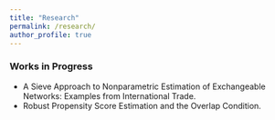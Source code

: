 ```yaml
---
title: "Research"
permalink: /research/
author_profile: true
---
```



### Works in Progress

* A Sieve Approach to Nonparametric Estimation of Exchangeable Networks: Examples from International Trade.
* Robust Propensity Score Estimation and the Overlap Condition.
